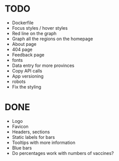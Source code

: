 # TODO

- Dockerfile
- Focus styles / hover styles
- Red line on the graph
- Graph all the regions on the homepage
- About page
- 404 page
- Feedback page
- fonts
- Data entry for more provinces
- Copy API calls
- App versioning
- robots
- Fix the styling

# DONE

- Logo
- Favicon
- Headers, sections
- Static labels for bars
- Tooltips with more information
- Blue bars
- Do percentages work with numbers of vaccines?
